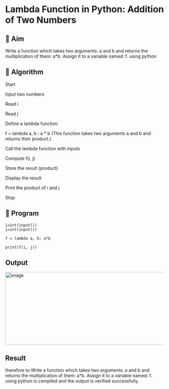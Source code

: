# Lambda Function in Python: Addition of Two Numbers

## 🎯 Aim
Write a function which takes two arguments: a and b and returns the multiplication of them: a*b. Assign it to a variable named: f. using python
## 🧠 Algorithm
Start

Input two numbers

Read i

Read j

Define a lambda function

f = lambda a, b : a * b
(This function takes two arguments a and b and returns their product.)

Call the lambda function with inputs

Compute f(i, j)

Store the result (product)

Display the result

Print the product of i and j

Stop
## 🧾 Program
`````````````````````````````
i=int(input())
j=int(input())

f = lambda a, b: a*b

print(f(i, j))
`````````````````````````````````````

## Output
<img width="570" height="230" alt="image" src="https://github.com/user-attachments/assets/a3010e71-acc6-41db-83a0-030e5682e1e7" />


## Result
therefore to Write a function which takes two arguments: a and b and returns the multiplication of them: a*b. Assign it to a variable named: f. using python
is compiled and the output is verified successfully.

